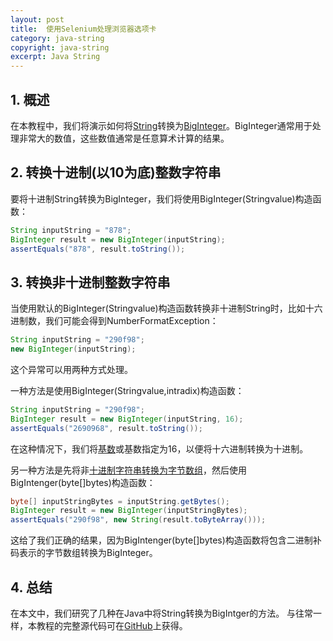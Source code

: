 ```yaml
---
layout: post
title:  使用Selenium处理浏览器选项卡
category: java-string
copyright: java-string
excerpt: Java String
---
```


## 1. 概述

在本教程中，我们将演示如何将[String](https://www.tuyucheng.com/java-string)转换为[BigInteger](https://www.tuyucheng.com/java-bigdecimal-biginteger)。BigInteger通常用于处理非常大的数值，这些数值通常是任意算术计算的结果。

## 2. 转换十进制(以10为底)整数字符串

要将十进制String转换为BigInteger，我们将使用BigInteger(Stringvalue)构造函数：

```java
String inputString = "878";
BigInteger result = new BigInteger(inputString);
assertEquals("878", result.toString());
```

## 3. 转换非十进制整数字符串

当使用默认的BigInteger(Stringvalue)构造函数转换非十进制String时，比如十六进制数，我们可能会得到NumberFormatException：

```java
String inputString = "290f98";
new BigInteger(inputString);
```

这个异常可以用两种方式处理。

一种方法是使用BigInteger(Stringvalue,intradix)构造函数：

```java
String inputString = "290f98";
BigInteger result = new BigInteger(inputString, 16);
assertEquals("2690968", result.toString());
```

在这种情况下，我们将[基数](https://en.wikipedia.org/wiki/Radix)或基数指定为16，以便将十六进制转换为十进制。

另一种方法是先将非[十进制字符串转换为字节数组](https://www.tuyucheng.com/java-byte-arrays-hex-strings)，然后使用BigIntenger(byte[]bytes)构造函数：

```java
byte[] inputStringBytes = inputString.getBytes();
BigInteger result = new BigInteger(inputStringBytes);
assertEquals("290f98", new String(result.toByteArray()));
```

这给了我们正确的结果，因为BigIntenger(byte[]bytes)构造函数将包含二进制补码表示的字节数组转换为BigInteger。

## 4. 总结

在本文中，我们研究了几种在Java中将String转换为BigIntger的方法。
与往常一样，本教程的完整源代码可在[GitHub](https://github.com/tu-yucheng/taketoday-tutorial4j/tree/master/java-core-modules/java-string-algorithms-1)上获得。
